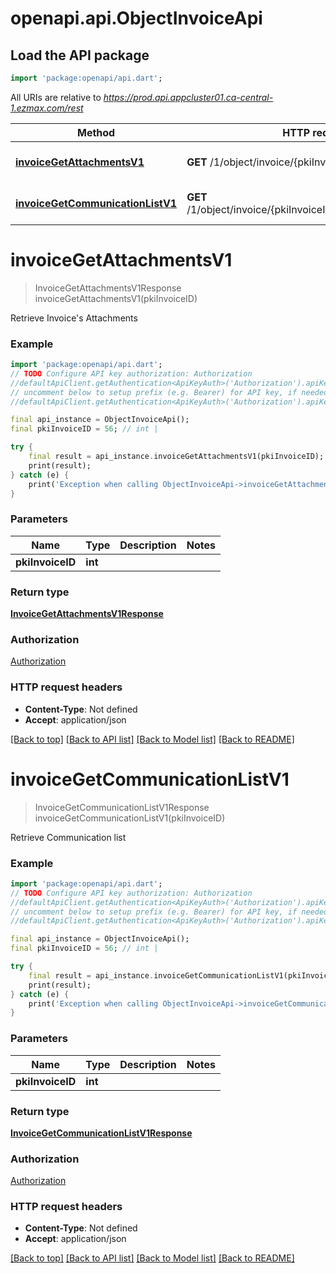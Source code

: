 # openapi.api.ObjectInvoiceApi

## Load the API package
```dart
import 'package:openapi/api.dart';
```

All URIs are relative to *https://prod.api.appcluster01.ca-central-1.ezmax.com/rest*

Method | HTTP request | Description
------------- | ------------- | -------------
[**invoiceGetAttachmentsV1**](ObjectInvoiceApi.md#invoicegetattachmentsv1) | **GET** /1/object/invoice/{pkiInvoiceID}/getAttachments | Retrieve Invoice's Attachments
[**invoiceGetCommunicationListV1**](ObjectInvoiceApi.md#invoicegetcommunicationlistv1) | **GET** /1/object/invoice/{pkiInvoiceID}/getCommunicationList | Retrieve Communication list


# **invoiceGetAttachmentsV1**
> InvoiceGetAttachmentsV1Response invoiceGetAttachmentsV1(pkiInvoiceID)

Retrieve Invoice's Attachments



### Example
```dart
import 'package:openapi/api.dart';
// TODO Configure API key authorization: Authorization
//defaultApiClient.getAuthentication<ApiKeyAuth>('Authorization').apiKey = 'YOUR_API_KEY';
// uncomment below to setup prefix (e.g. Bearer) for API key, if needed
//defaultApiClient.getAuthentication<ApiKeyAuth>('Authorization').apiKeyPrefix = 'Bearer';

final api_instance = ObjectInvoiceApi();
final pkiInvoiceID = 56; // int | 

try {
    final result = api_instance.invoiceGetAttachmentsV1(pkiInvoiceID);
    print(result);
} catch (e) {
    print('Exception when calling ObjectInvoiceApi->invoiceGetAttachmentsV1: $e\n');
}
```

### Parameters

Name | Type | Description  | Notes
------------- | ------------- | ------------- | -------------
 **pkiInvoiceID** | **int**|  | 

### Return type

[**InvoiceGetAttachmentsV1Response**](InvoiceGetAttachmentsV1Response.md)

### Authorization

[Authorization](../README.md#Authorization)

### HTTP request headers

 - **Content-Type**: Not defined
 - **Accept**: application/json

[[Back to top]](#) [[Back to API list]](../README.md#documentation-for-api-endpoints) [[Back to Model list]](../README.md#documentation-for-models) [[Back to README]](../README.md)

# **invoiceGetCommunicationListV1**
> InvoiceGetCommunicationListV1Response invoiceGetCommunicationListV1(pkiInvoiceID)

Retrieve Communication list



### Example
```dart
import 'package:openapi/api.dart';
// TODO Configure API key authorization: Authorization
//defaultApiClient.getAuthentication<ApiKeyAuth>('Authorization').apiKey = 'YOUR_API_KEY';
// uncomment below to setup prefix (e.g. Bearer) for API key, if needed
//defaultApiClient.getAuthentication<ApiKeyAuth>('Authorization').apiKeyPrefix = 'Bearer';

final api_instance = ObjectInvoiceApi();
final pkiInvoiceID = 56; // int | 

try {
    final result = api_instance.invoiceGetCommunicationListV1(pkiInvoiceID);
    print(result);
} catch (e) {
    print('Exception when calling ObjectInvoiceApi->invoiceGetCommunicationListV1: $e\n');
}
```

### Parameters

Name | Type | Description  | Notes
------------- | ------------- | ------------- | -------------
 **pkiInvoiceID** | **int**|  | 

### Return type

[**InvoiceGetCommunicationListV1Response**](InvoiceGetCommunicationListV1Response.md)

### Authorization

[Authorization](../README.md#Authorization)

### HTTP request headers

 - **Content-Type**: Not defined
 - **Accept**: application/json

[[Back to top]](#) [[Back to API list]](../README.md#documentation-for-api-endpoints) [[Back to Model list]](../README.md#documentation-for-models) [[Back to README]](../README.md)

